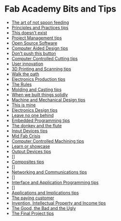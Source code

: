 # Fab Academy Bits and Tips
* [The art of not spoon feeding](bits/spoon.md)
* [Principles and Practices tips](tips/pp.md)
* [This doesn't exist](bits/upload.md)
* [Project Management tips](tips/pm.md)
* [Open Source Software](bits/opensource.md)
* [Computer Aided Design tips](tips/cad.md)
* [Don't push this button](bits/thebutton.md)
* [Computer Controlled Cutting tips](tips/ccc.md)
* [User innovation](bits/userinnovation.md)
* [3D Printing and Scanning tips](tips/3dp.md)
* [Walk the path](bits/walkpath.md)
* [Electronics Production tips](tips/ep.md)
* [The Rules](bits/therules.md)
* [Molding and Casting tips](tips/mc.md)
* [When we built things solidly](bits/solidly.md)
* [Machine and Mechanical Design tips](tips/md.md)
* [This is mine](bits/thisismine.md)
* [Electronics Design tips](tips/ed.md)
* [Leave no one behind](bits/noonebehinf.md)
* [Embedded Programming tips](tips/prog.md)
* [The donkey and the flute](bits/donkeyandflute.md)
* [Input Devices tips](tips/id.md)
* [Mid Fab Crisis](bits/midfabcrisis.md)
* [Computer Controlled Machining tips](tips/ccm.md)
* [Learn or showcase](bits/learnshow.md)
* [Output Devices tips](tips/od.md)
* []
* [Composites tips](tips/co.md)
* []
* [Networking and Communications tips](tips/nc.md)
* []
* [Interface and Application Programming tips](tips/iap.md)
* []
* [Applications and Implications tips](tips/ai.md)
* [The paying customer](bits/payingcustomer.md)
* [Invention, Intellectual Property and Income tips](tips/iii.md)
* [The Good, the Bad and the Ugly](bits/goodbaadugly.md)
* [The Final Project tips](tips/fp.md)
